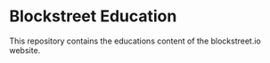 # Blockstreet Education
This repository contains the educations content of the blockstreet.io website.
